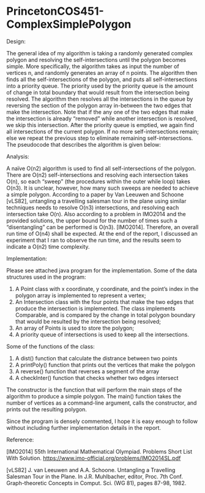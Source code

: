 # PrincetonCOS451-ComplexSimplePolygon

Design: 

The general idea of my algorithm is taking a randomly generated complex polygon and resolving the self-intersections until the polygon becomes simple. More specifically, the algorithm takes as input the number of vertices n, and randomly generates an array of n points. The algorithm then finds all the self-intersections of the polygon, and puts all self-intersections into a priority queue. The priority used by the priority queue is the amount of change in total boundary that would result from the intersection being resolved. The algorithm then resolves all the intersections in the queue by reversing the section of the polygon array in-between the two edges that make the intersection. Note that if the any one of the two edges that make the intersection is already “removed” while another intersection is resolved, we skip this intersection. After the priority queue is emptied, we again find all intersections of the current polygon. If no more self-intersections remain; else we repeat the previous step to eliminate remaining self-intersections. The pseudocode that describes the algorithm is given below:


Analysis:

A naïve O(n2) algorithm is used to find all self-intersections of the polygon. There are O(n2) self-intersections and resolving each intersection takes O(n), so each “sweep” (the procedures within the outer while loop) takes O(n3). It is unclear, however, how many such sweeps are needed to achieve a simple polygon. According to a paper by Van Leeuwen and Schoone [vLS82], untangling a travelling salesman tour in the plane using similar techniques needs to resolve O(n3) intersections, and resolving each intersection take O(n). Also according to a problem in IMO2014 and the provided solutions, the upper bound for the number of times such a “disentangling” can be performed is O(n3). [IMO2014]. Therefore, an overall run time of O(n4) shall be expected. At the end of the report, I discussed an experiment that I ran to observe the run time, and the results seem to indicate a O(n2) time complexity. 

Implementation:

Please see attached java program for the implementation. Some of the data structures used in the program: 

1)	A Point class with x coordinate, y coordinate, and the point’s index in the polygon array is implemented to represent a vertex; 
2)	An Intersection class with the four points that make the two edges that produce the intersection is implemented. The class implements Comparable, and is compared by the change in total polygon boundary that would be resulted by the intersection being resolved;
3)	An array of Points is used to store the polygon;
4)	A priority queue of intersections is used to keep all the intersections.

Some of the functions of the class:

1)	A dist() function that calculate the distrance between two points
2)	A printPoly() function that prints out the vertices that make the polygon
3)	A reverse() function that reverses a segment of the array
4)	A checkInter() function that checks whether two edges intersect

The constructor is the function that will perform the main steps of the algorithm to produce a simple polygon. The main() function takes the number of vertices as a command-line argument, calls the constructor, and prints out the resulting polygon.

Since the program is densely commented, I hope it is easy enough to follow without including further implementation details in the report.

Reference:

[IMO2014] 55th International Mathematical Olympiad. Problems Short List With Solution. https://www.imo-official.org/problems/IMO2014SL.pdf

[vLS82] J. van Leeuwen and A.A. Schoone. Untangling a Travelling Salesman Tour in the Plane. In J.R. Muhlbacher, editor, Proc. 7th Conf. Graph-theoretic Concepts in Comput. Sci. (WG 81), pages 87-98, 1982.
